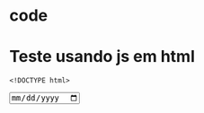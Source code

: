# code
# Teste usando js em html
    <!DOCTYPE html>
<html>
    <head>
    </head>
    <body>
        <input type="date" />
        <script>
            console.log("Douglas");
            </script>
    </body>
</html>
